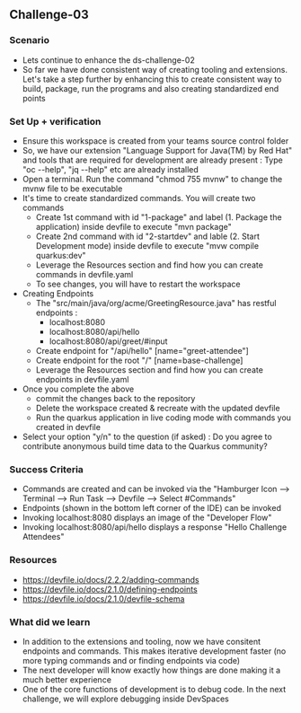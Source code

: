 ## Challenge-03

### Scenario
* Lets continue to enhance the ds-challenge-02
* So far we have done consistent way of creating tooling and extensions. Let's take a step further by enhancing this to create consistent way to build, package, run the programs and also creating standardized end points

### Set Up + verification
* Ensure this workspace is created from your teams source control folder
* So, we have our extension "Language Support for Java(TM) by Red Hat" and tools that are required for development are already present : Type "oc --help", "jq --help" etc are already installed
* Open a terminal. Run the command "chmod 755 mvnw" to change the mvnw file to be executable
* It's time to create standardized commands. You will create two commands
    * Create 1st command with id "1-package" and label (1. Package the application) inside devfile to execute "mvn package"
    * Create 2nd command with id "2-startdev" and lable (2. Start Development mode) inside devfile to execute "mvw compile quarkus:dev"
    * Leverage the Resources section and find how you can create commands in devfile.yaml
    * To see changes, you will have to restart the workspace
* Creating Endpoints
    * The "src/main/java/org/acme/GreetingResource.java" has restful endpoints : 
        * localhost:8080
        * localhost:8080/api/hello
        * localhost:8080/api/greet/#input
    * Create endpoint for "/api/hello" [name="greet-attendee"]
    * Create endpoint for the root "/" [name=base-challenge]
    * Leverage the Resources section and find how you can create endpoints in devfile.yaml    
* Once you complete the above
    * commit the changes back to the repository
    * Delete the workspace created & recreate with the updated devfile
    * Run the quarkus application in live coding mode with commands you created in devfile
* Select your option "y/n" to the question (if asked) : Do you agree to contribute anonymous build time data to the Quarkus community?

### Success Criteria
* Commands are created and can be invoked via the "Hamburger Icon --> Terminal --> Run Task --> Devfile --> Select #Commands"
* Endpoints (shown in the bottom left corner of the IDE) can be invoked
* Invoking localhost:8080 displays an image of the "Developer Flow"
* Invoking localhost:8080/api/hello displays a response "Hello Challenge Attendees"

### Resources
* https://devfile.io/docs/2.2.2/adding-commands
* https://devfile.io/docs/2.1.0/defining-endpoints
* https://devfile.io/docs/2.1.0/devfile-schema

### What did we learn
* In addition to the extensions and tooling, now we have consitent endpoints and commands. This makes iterative development faster (no more typing commands and or finding endpoints via code)
* The next developer will know exactly how things are done making it a much better experience
* One of the core functions of development is to debug code. In the next challenge, we will explore debugging inside DevSpaces

